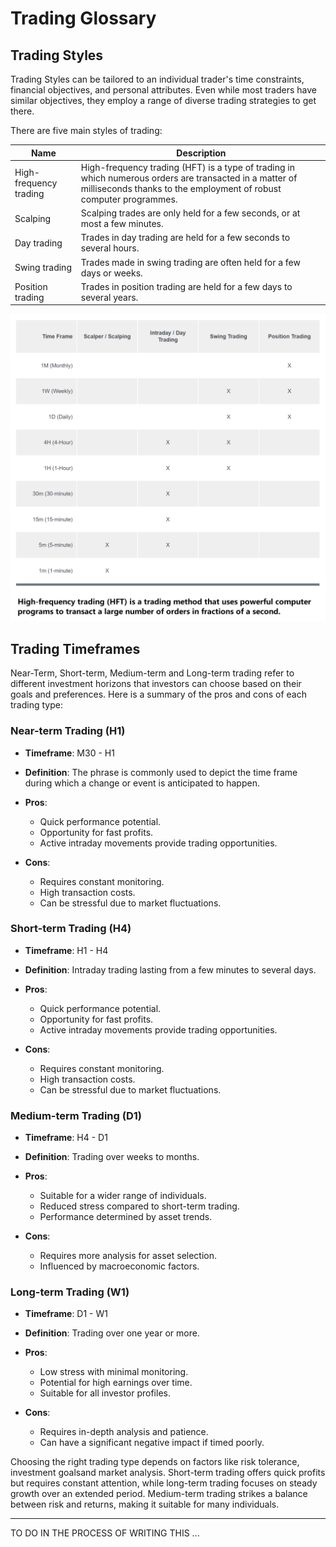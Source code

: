 # Trading Glossary

## Trading Styles

Trading Styles can be tailored to an individual trader's time constraints, financial objectives, and personal attributes. Even while most traders have similar objectives, they employ a range of diverse trading strategies to get there.

There are five main styles of trading:

| Name                   | Description                                                                                                                                                                   |
| ---------------------- | ----------------------------------------------------------------------------------------------------------------------------------------------------------------------------- |
| High-frequency trading | High-frequency trading (HFT) is a type of trading in which numerous orders are transacted in a matter of milliseconds thanks to the employment of robust computer programmes. |
| Scalping               | Scalping trades are only held for a few seconds, or at most a few minutes.                                                                                                    |
| Day trading            | Trades in day trading are held for a few seconds to several hours.                                                                                                            |
| Swing trading          | Trades made in swing trading are often held for a few days or weeks.                                                                                                          |
| Position trading       | Trades in position trading are held for a few days to several years.                                                                                                          |

<p align="center"><img src="https://github.com/chartingshow/documentation/blob/master/assets/images/trading-glossary/trading-styles.png" alt="Trading Styles"></p>

## Trading Timeframes

Near-Term, Short-term, Medium-term and Long-term trading refer to different investment horizons that investors can choose based on their goals and preferences. Here is a summary of the pros and cons of each trading type:

### Near-term Trading (H1)

*   **Timeframe**: M30 - H1
*   **Definition**: The phrase is commonly used to depict the time frame during which a change or event is anticipated to happen.
*   **Pros**:
    
    *   Quick performance potential.
    *   Opportunity for fast profits.
    *   Active intraday movements provide trading opportunities.
    
*   **Cons**:
    
    *   Requires constant monitoring.
    *   High transaction costs.
    *   Can be stressful due to market fluctuations.

### Short-term Trading (H4)

*   **Timeframe**: H1 - H4
*   **Definition**: Intraday trading lasting from a few minutes to several days.
*   **Pros**:
    
    *   Quick performance potential.
    *   Opportunity for fast profits.
    *   Active intraday movements provide trading opportunities.
    
*   **Cons**:
    
    *   Requires constant monitoring.
    *   High transaction costs.
    *   Can be stressful due to market fluctuations.

### Medium-term Trading (D1)

*   **Timeframe**: H4 - D1
*   **Definition**: Trading over weeks to months.
*   **Pros**:
    
    *   Suitable for a wider range of individuals.
    *   Reduced stress compared to short-term trading.
    *   Performance determined by asset trends.
    
*   **Cons**:
    
    *   Requires more analysis for asset selection.
    *   Influenced by macroeconomic factors.

### Long-term Trading (W1)

*   **Timeframe**: D1 - W1
*   **Definition**: Trading over one year or more.
*   **Pros**:
    
    *   Low stress with minimal monitoring.
    *   Potential for high earnings over time.
    *   Suitable for all investor profiles.
    
*   **Cons**:
    
    *   Requires in-depth analysis and patience.
    *   Can have a significant negative impact if timed poorly.

Choosing the right trading type depends on factors like risk tolerance, investment goalsand market analysis. Short-term trading offers quick profits but requires constant attention, while long-term trading focuses on steady growth over an extended period. Medium-term trading strikes a balance between risk and returns, making it suitable for many individuals.


---

TO DO IN THE PROCESS OF WRITING THIS ...
